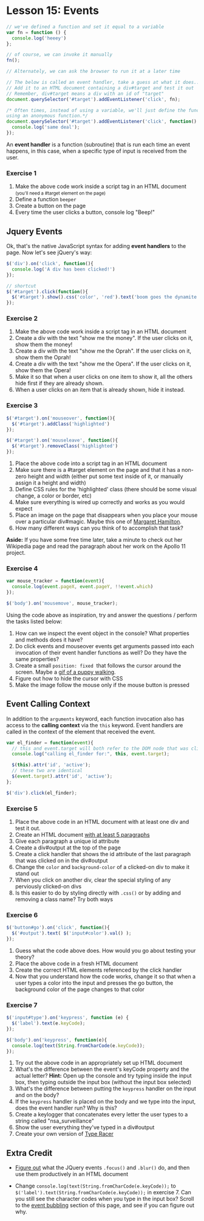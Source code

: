 # Lesson 15: Events

```javascript
// we've defined a function and set it equal to a variable
var fn = function () {
  console.log('heeey')
};

// of course, we can invoke it manually
fn();

// Alternately, we can ask the browser to run it at a later time

// The below is called an event handler, take a guess at what it does...
// Add it to an HTML document containing a div#target and test it out
// Remember, div#target means a div with an id of "target"
document.querySelector('#target').addEventListener('click', fn);

/* Often times, instead of using a variable, we'll just define the function inline
using an anonymous function.*/
document.querySelector('#target').addEventListener('click', function() {
  console.log('same deal');
});
```

An **event handler** is a function (subroutine) that is run each time an event happens, in this case, when a specific type of input is received from the user.

### Exercise 1

1.  Make the above code work inside a script tag in an HTML document <small>(you'll need a #target element on the page)</small>
2.  Define a function `beeper`
3.  Create a button on the page
4.  Every time the user clicks a button, console log "Beep!"


## Jquery Events

Ok, that's the native JavaScript syntax for adding **event handlers** to the page. Now let's see jQuery's way:

```javascript
$('div').on('click', function(){
  console.log('A div has been clicked!')
});

// shortcut
$('#target').click(function(){
  $('#target').show().css('color', 'red').text('boom goes the dynamite!')
});
```

### Exercise 2

1.  Make the above code work inside a script tag in an HTML document
2.  Create a div with the text "show me the money". If the user clicks on it, show them the money!
3.  Create a div with the text "show me the Oprah". If the user clicks on it, show them the Oprah!
4.  Create a div with the text "show me the Opera". If the user clicks on it, show them the Opera!
5.  Make it so that when a user clicks on one item to show it, all the others hide first if they are already shown.
6.  When a user clicks on an item that is already shown, hide it instead.


### Exercise 3

```javascript
$('#target').on('mouseover', function(){
  $('#target').addClass('highlighted')
});

$('#target').on('mouseleave', function(){
  $('#target').removeClass('highlighted')
});
```

1.  Place the above code into a script tag in an HTML document
2.  Make sure there is a #target element on the page and that it has a non-zero height and width (either put some text inside of it, or manually assign it a height and width)
3.  Define CSS rules for the 'highlighted' class (there should be some visual change, a color or border, etc)
4.  Make sure everything is wired up correctly and works as you would expect
5.  Place an image on the page that disappears when you place your mouse over a particular div#magic. Maybe this one of [Margaret Hamilton](//en.wikipedia.org/wiki/Margaret_Hamilton_(scientist)#/media/File:Margaret_Hamilton.gif).
6.  How many different ways can you think of to accomplish that task?

**Aside:** If you have some free time later, take a minute to check out her Wikipedia page and read the paragraph about her work on the Apollo 11 project.


### Exercise 4

```javascript
var mouse_tracker = function(event){
  console.log(event.pageX, event.pageY, !!event.which)
});

$('body').on('mousemove', mouse_tracker);
```

Using the code above as inspiration, try and answer the questions / perform the tasks listed below:

1.  How can we inspect the event object in the console? What properties and methods does it have?
2.  Do click events and mouseover events get arguments passed into each invocation of their event handler functions as well? Do they have the same properties?
3.  Create a small `position: fixed` <img> that follows the cursor around the screen. Maybe a [gif of a puppy walking](https://www.google.com/search?q=puppy+walking+gif&es_sm=91&source=lnms&tbm=isch&sa=X&ved=0CAcQ_AUoAWoVChMIno7mzKHexgIVUSmICh3S4Q_N&biw=1305&bih=732&dpr=1.1).
4.  Figure out how to hide the cursor with CSS
5.  Make the image follow the mouse only if the mouse button is pressed

## Event Calling Context

In addition to the `arguments` keyword, each function invocation also has access to the **calling context** via the `this` keyword. Event handlers are called in the context of the element that received the event.

```javascript
var el_finder = function(event){
  // this and event.target will both refer to the DOM node that was clicked
  console.log("calling el_finder for:", this, event.target);

  $(this).attr('id', 'active');
  // these two are identical
  $(event.target).attr('id', 'active');
};

$('div').click(el_finder);
```

### Exercise 5

1.  Place the above code in an HTML document with at least one div and test it out.
2.  Create an HTML document [with at least 5 paragraphs](http://www.catipsum.com/)
3.  Give each paragraph a unique id attribute
4.  Create a div#output at the top of the page
5.  Create a click handler that shows the id attribute of the last paragraph that was clicked on in the div#output
6.  Change the `color` and `background-color` of a clicked-on div to make it stand out
7.  When you click on another div, clear the special styling of any perviously clicked-on divs
8.  Is this easier to do by styling directly with `.css()` or by adding and removing a class name? Try both ways

### Exercise 6

```javascript
$('button#go').on('click', function(){
  $('#output').text( $('input#color').val() );
});
```

1.  Guess what the code above does. How would you go about testing your theory?
2.  Place the above code in a fresh HTML document
3.  Create the correct HTML elements referenced by the click handler
4.  Now that you understand how the code works, change it so that when a user types a color into the input and presses the go button, the background color of the page changes to that color


### Exercise 7

```javascript
$('input#type').on('keypress', function (e) {
  $('label').text(e.keyCode);
});

$('body').on('keypress', function(e){
  console.log(text(String.fromCharCode(e.keyCode));
});
```

1.  Try out the above code in an appropriately set up HTML document
2.  What's the difference between the event's keyCode property and the actual letter? **Hint:** Open up the console and try typing inside the input box, then typing outside the input box (without the input box selected)
3.  What's the difference between putting the `keypress` handler on the input and on the body?
4.  If the `keypress` handler is placed on the body and we type into the input, does the event handler run? Why is this?
5.  Create a keylogger that concatenates every letter the user types to a string called "nsa_surveillance"
6.  Show the user everything they've typed in a div#output
7.  Create your own version of [Type Racer](http://play.typeracer.com)


## Extra Credit

+ [Figure out](http://oscarotero.com/jquery) what the JQuery events `.focus()` and `.blur()` do, and then use them productively in an HTML document

+ Change `console.log(text(String.fromCharCode(e.keyCode));` to `$('label').text(String.fromCharCode(e.keyCode));` in exercise 7. Can you still see the character codes when you type in the input box? Scroll to the [event bubbling](http://jqfundamentals.com/chapter/events) section of this page, and see if you can figure out why.
